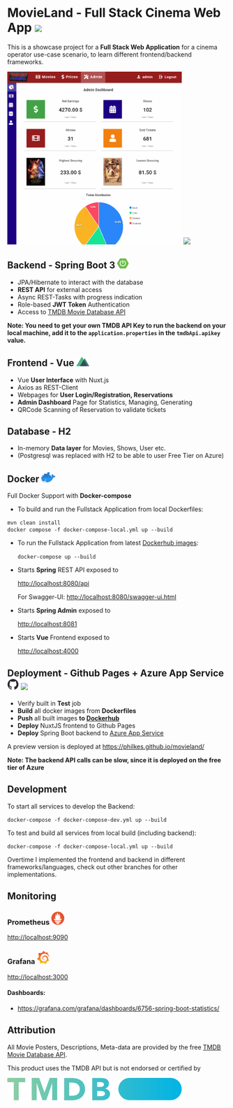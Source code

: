 # MovieLand - Full Stack Cinema Web App <img src="https://i.imgur.com/MHO0XoY.png" width="76"> 
This is a showcase project for a **Full Stack Web Application** for a cinema operator use-case scenario, to learn different frontend/backend frameworks.

<p align="left"><img src="/doc/admin.gif" width="400px" >   <img src="/doc/reservation.gif" width="400px"></p>

## Backend - Spring Boot 3 <img src="./doc/spring.png" width="26">
* JPA/Hibernate to interact with the database
* **REST API** for external access
* Async REST-Tasks with progress indication
* Role-based **JWT Token** Authentication
* Access to <a href="https://developers.themoviedb.org/3" target="_blank">TMDB Movie Database API</a>

__Note: You need to get your own TMDB API Key to run the backend on your local machine, add it to the `application.properties` in the `tmdbApi.apikey` value.__

## Frontend - Vue <img src="./doc/nuxt.png" width="30">
* Vue **User Interface** with Nuxt.js
* Axios as REST-Client
* Webpages for **User Login/Registration, Reservations**
* **Admin Dashboard** Page for Statistics, Managing, Generating
* QRCode Scanning of Reservation to validate tickets


## Database - H2
* In-memory **Data layer** for Movies, Shows, User etc.
* (Postgresql was replaced with H2 to be able to user Free Tier on Azure)

## Docker <img src="./doc/docker.png" width="32">
Full Docker Support with **Docker-compose**

* To build and run the Fullstack Application from local Dockerfiles:
```shell
mvn clean install
docker compose -f docker-compose-local.yml up --build
```

* To run the Fullstack Application from latest <a href="https://hub.docker.com/u/philkes" target="_blank">Dockerhub images</a>:

  `docker-compose up --build`

* Starts **Spring** REST API exposed to

  <a href="http://localhost:8080/api" target="_blank">http://localhost:8080/api</a>

  For Swagger-UI: <a href="http://localhost:8080/swagger-ui.html" target="_blank">http://localhost:8080/swagger-ui.html</a>

* Starts **Spring Admin** exposed to

  <a href="http://localhost:8081" target="_blank">http://localhost:8081</a>

* Starts **Vue** Frontend exposed to

  <a href="http://localhost:4000" target="_blank">http://localhost:4000</a>

## Deployment - Github Pages + Azure App Service <img src="./doc/github.png" width="26"> <img src="https://upload.wikimedia.org/wikipedia/commons/thumb/f/fa/Microsoft_Azure.svg/1200px-Microsoft_Azure.svg.png" width="26">
* Verify built in **Test** job
* **Build** all docker images from **Dockerfiles**
* **Push** all built images **to <a href="https://hub.docker.com/u/philkes" target="_blank">Dockerhub</a>**
* **Deploy** NuxtJS frontend to Github Pages
* **Deploy** Spring Boot backend to [Azure App Service](https://azure.microsoft.com/en-us/products/app-service)

A preview version is deployed at https://philkes.github.io/movieland/

__Note: The backend API calls can be slow, since it is deployed on the free tier of Azure__

## Development
To start all services to develop the Backend:
```shell
docker-compose -f docker-compose-dev.yml up --build
```

To test and build all services from local build (including backend):
```shell
docker-compose -f docker-compose-local.yml up --build
```

Overtime I implemented the frontend and backend in different frameworks/languages, check out other branches for other implementations.

## Monitoring
### Prometheus <img src="./doc/prometheus.png" width="30">
<a href="http://localhost:9090" target="_blank">http://localhost:9090</a>

### Grafana <img src="./doc/grafana.png" width="30">
<a href="http://localhost:3000" target="_blank">http://localhost:3000</a>
#### Dashboards:
* https://grafana.com/grafana/dashboards/6756-spring-boot-statistics/

## Attribution
All Movie Posters, Descriptions, Meta-data are provided by the free <a href="https://developers.themoviedb.org/3" target="_blank">TMDB Movie Database API</a>.

This product uses the TMDB API but is not endorsed or certified by

<img src="/doc/tmdb.svg" width="400px">
